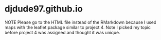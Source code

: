 # djdude97.github.io
NOTE
Please go to the HTML file instead of the RMarkdown because I used maps with the leaflet package similar to project 4.
Note I picked my topic before project 4 was assigned and thought it was unique. 
